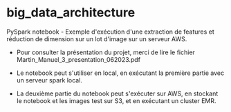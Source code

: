 # big_data_architecture
PySpark notebook - 
Exemple d'exécution d'une extraction de features et réduction de dimension sur un lot d'image sur un serveur AWS.

- Pour consulter la présentation du projet, merci de lire le fichier Martin_Manuel_3_presentation_062023.pdf

- Le notebook peut s'utiliser en local, en exécutant la première partie avec un serveur spark local.

- La deuxième partie du notebook peut s'exécuter sur AWS, en stockant le notebook et les images test sur S3, et en exécutant un cluster EMR.
